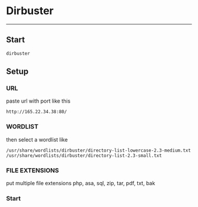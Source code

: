 # Dirbuster
***
## Start
```shell
dirbuster
```
## Setup
### URL 
paste url with port like this
```shell
http://165.22.34.38:80/
```
### WORDLIST 
then select a wordlist like
```shell
/usr/share/wordlists/dirbuster/directory-list-lowercase-2.3-medium.txt
/usr/share/wordlists/dirbuster/directory-list-2.3-small.txt
```
### FILE EXTENSIONS 
put multiple file extensions
php, asa, sql, zip, tar, pdf, txt, bak
 
### Start